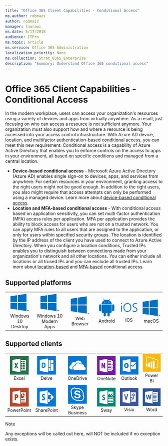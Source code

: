 ```yaml
---
title: "Office 365 Client Capabilities - Conditional Access"
ms.author: robmazz
author: robmazz
manager: laurawi
ms.date: 5/17/2018
audience: ITPro
ms.topic: article
ms.service: Office 365 Administration
localization_priority: None
ms.collection: Strat_O365_Enterprise
description: "Summary: Understand Office 365 conditional access"
---
```


# Office 365 Client Capabilities - Conditional Access

In the modern workplace, users can access your organization's resources using a variety of devices and apps from virtually anywhere. As a result, just focusing on who can access a resource is not sufficient anymore. Your organization must also support how and where a resource is being accessed into your access control infrastructure. With Azure AD device, location, and multifactor authentication-based conditional access, you can meet this new requirement. Conditional access is a capability of Azure Active Directory that enables you to enforce controls on the access to apps in your environment, all based on specific conditions and managed from a central location.

- **Device-based conditional access** - Microsoft Azure Active Directory (Azure AD) enables single sign-on to devices, apps, and services from anywhere. For certain resources in your environment, granting access to the right users might not be good enough. In addition to the right users, you also might require that access attempts can only be performed using a managed device. Learn more about [device-based conditional access](https://docs.microsoft.com/azure/active-directory/active-directory-conditional-access-policy-connected-applications).
- **Location and MFA-based conditional access** - With conditional access based on application sensitivity, you can set multi-factor authentication (MFA) access rules per application. MFA per application provides the ability to block access for users who are not on a trusted network. You can apply MFA rules to all users that are assigned to the application, or only for users within specified security groups. The location is identified by the IP address of the client you have used to connect to Azure Active Directory. When you configure a location conditions, Trusted IPs enables you to distinguish between connections made from your organization's network and all other locations. You can either include all locations or all trused IPs and you can exclude all trusted IPs. Learn more about [location-based](https://docs.microsoft.com/azure/active-directory/active-directory-conditional-access-locations) and [MFA-based](https://docs.microsoft.com/azure/active-directory/active-directory-conditional-access-conditions#users-and-groups) conditional access.

## Supported platforms

| | | | | | |
|:---:|:---:|:---:|:---:|:---:|:---:|
| ![Windows icon](images/windows_62x62.png) <br> Windows 10 <br> Desktop | ![Windows icon](images/windows_62x62.png) <br> Windows 10 <br> Modern Apps | ![Windows icon](images/windows_62x62.png) <br> Web Browser | ![Android icon](images/android_62x62.png) <br> Android | ![iOS icon](images/ios_62x62.png) <br> iOS | ![Windows icon](images/windows_62x62.png) <br> macOS


## Supported clients

| | | | | | |
|:---:|:---:|:---:|:---:|:---:|:---:|
| ![Excel icon](images/excel_solid_60x60.png) <br> Excel | ![Delve icon](images/delve_solid_60x60.png) <br> Delve | ![OneDrive for Business icon](images/onedriveforbusiness_solid_60x60.png) <br> OneDrive | ![OneNote icon](images/onenote_solid_60x60.png) <br> OneNote | ![Outlook icon](images/outlook_solid_60x60.png) <br> Outlook | ![PowerBI icon](images/powerbi_solid_60x60.png) <br> Power BI
| ![PowerPoint icon](images/powerpoint_solid_60x60.png) <br> PowerPoint | ![SharePoint icon](images/sharepoint_solid_60x60.png) <br> SharePoint | ![Skype for Business icon](images/skypeforbusiness_solid_60x60.png) <br> Skype Business | ![Sway icon](images/sway_solid_60x60.png) <br> Sway | ![Visio icon](images/visio_solid_60x60.png) <br> Visio | ![Word icon](images/word_solid_60x60.png) <br> Word

> [!NOTE]
> Any exceptions will be called out here, will NOT be included if no exception exists. 